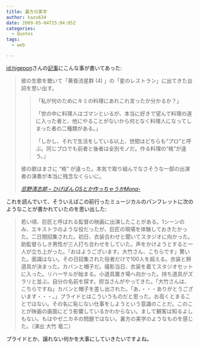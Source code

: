 ```yaml
---
title: 裏方の美学
author: kazu634
date: 2009-05-04T15:04:05Z
categories:
  - Quotes
tags:
  - web

---
```

<div class="section">
<p>
<a href="http://d.hatena.ne.jp/higepon/" onclick="__gaTracker('send', 'event', 'outbound-article', 'http://d.hatena.ne.jp/higepon/', 'id:higepon');">id:higepon</a>さんの<a href="http://d.hatena.ne.jp/higepon/20090504/1241405760" onclick="__gaTracker('send', 'event', 'outbound-article', 'http://d.hatena.ne.jp/higepon/20090504/1241405760', '記事');" target="_blank">記事</a>にこんな事が書いてあった:
</p>
  
<blockquote title="忌野清志郎 - ひげぽん OSとか作っちゃうかMona-" cite="http://d.hatena.ne.jp/higepon/20090504/1241405760">
<p>
      彼の生歌を聴いて「黄昏流星群 (4) 」の「星のレストラン」に出てきた台詞を思い出す。
</p>
    
<blockquote>
<p>
        「私が何のためにキミの料理にあれこれ言ったか分かるか？」
</p>
      
<p>
        「世の中に料理人はゴマンといるが、本当に好きで望んで料理の道に入った者と、他にやることがないから何となく料理人になってしまった者の二種類がある。」
</p>
      
<p>
        「しかし、それで生活をしている以上、世間はどちらも“プロ”と呼ぶ。同じプロでも前者と後者は全別モノだ。作る料理の“格”が違う。」
</p>
</blockquote>
    
<p>
      彼の歌はまさに &#8220;格&#8221; が違った。本気で取り組んでなさそうな一部の出演者の演奏が本当に残念なくらいに。
</p>
    
<p>
<cite><a href="http://d.hatena.ne.jp/higepon/20090504/1241405760" onclick="__gaTracker('send', 'event', 'outbound-article', 'http://d.hatena.ne.jp/higepon/20090504/1241405760', '忌野清志郎 &#8211; ひげぽん OSとか作っちゃうかMona-');" target="_blank">忌野清志郎 &#8211; ひげぽん OSとか作っちゃうかMona-</a></cite>
</p>
</blockquote>
  
<p>
    これを読んでいて、そういえばこの前行ったミュージカルのパンフレットに次のようなことが書かれていたのを思い出した:
</p>
  
<blockquote>
<p>
      若い頃、巨匠と呼ばれる監督の映画に出演したことがある。1シーンのみ、エキストラのような役だったが、巨匠の現場を体験しておきたかった。二日間招集された。初日、衣装合わせと聞いてスタジオに向かった。助監督らしき男性が三人打ち合わせをしていた。声をかけようとすると一人が立ち上がった。「おはようございます。大竹さん、こちらです」驚いた。面識はない。その日招集された役者だけで100人を超える。衣装と餅道具が決まった。カバンと帽子だ。撮影当日、衣装を着てスタジオセットに入った。リハーサルが始まる。小道具置き場へ向かった。持ち道具がズラリと並ぶ。自分の名前を探す。担当さんがやってきた。「大竹さんは、こちらですね」カバンと帽子を差し出された。「あ、・・・ありがとうございます・・・。」プライドとはこういうものだと思った。お高くとまることではない。その名に恥じない仕事をしようという意識のことだ。このことが映画の画面にどう影響しているかわからない。まして観客は知るよしもない。もはやゼニカネの問題ではない。裏方の美学のようなものを感じた。（演出 大竹 竜二）
</p>
</blockquote>
  
<p>
    プライドとか、譲れない何かを大事にしていきたいですよね。
</p>
</div>
